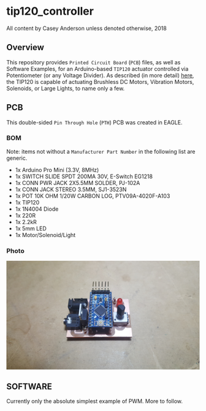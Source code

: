 # tip120_controller
All content by Casey Anderson unless denoted otherwise, 2018


## Overview

This repository provides `Printed Circuit Board` (`PCB`) files, as well as Software Examples, for an Arduino-based `TIP120` actuator controlled via Potentiometer (or any Voltage Divider). As described (in more detail) [here](http://bildr.org/2011/03/high-power-control-with-arduino-and-tip120/), the TIP120 is capable of actuating Brushless DC Motors, Vibration Motors, Solenoids, or Large Lights, to name only a few.


## PCB

This double-sided `Pin Through Hole` (`PTH`) PCB was created in EAGLE.

### BOM

Note: items not without a `Manufacturer Part Number` in the following list are generic.

* 1x Arduino Pro Mini (3.3V, 8MHz)
* 1x SWITCH SLIDE SPDT 200MA 30V, E-Switch EG1218
* 1x CONN PWR JACK 2X5.5MM SOLDER, PJ-102A
* 1x CONN JACK STEREO 3.5MM, SJ1-3523N
* 1x POT 10K OHM 1/20W CARBON LOG, PTV09A-4020F-A103
* 1x TIP120
* 1x 1N4004 Diode
* 1x 220R
* 1x 2.2kR
* 1x 5mm LED
* 1x Motor/Solenoid/Light

### Photo

![](/images/pcb_angle.jpg)


## SOFTWARE

Currently only the absolute simplest example of PWM. More to follow.
